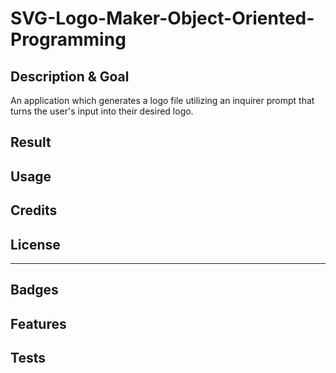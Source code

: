 # SVG-Logo-Maker-Object-Oriented-Programming

## Description & Goal

An application which generates a logo file utilizing an inquirer prompt that turns the user's input into their desired logo. 



## Result




## Usage



## Credits



## License


---

## Badges



## Features



## Tests

